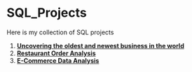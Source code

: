 # SQL_Projects
Here is my collection of SQL projects

1. [**Uncovering the oldest and newest business in the world**](https://github.com/leprosycowboy/Uncovering-the-oldest-and-newest-business-in-the-world/blob/main/README.md)
2. [**Restaurant Order Analysis**](https://github.com/leprosycowboy/Restaurant-Order-Analysis/blob/main/README.md)
3. [**E-Commerce Data Analysis**](https://github.com/trareinaung/E-Commerce-Data-Analysis/blob/main/README.md)
